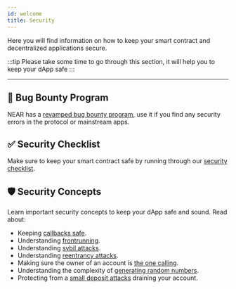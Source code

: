 ```yaml
---
id: welcome
title: Security
---
```


Here you will find information on how to keep your smart contract and decentralized applications secure.

:::tip
Please take some time to go through this section, it will help you to keep your dApp safe
:::

---

## 🐞 Bug Bounty Program

NEAR has a [revamped bug bounty program](./bounty.md), use it if you find any security errors in the protocol or mainstream apps.

## ✅ Security Checklist

Make sure to keep your smart contract safe by running through our [security checklist](checklist.md).

## 🛡️ Security Concepts

Learn important security concepts to keep your dApp safe and sound.  Read about:

- Keeping [callbacks safe](./callbacks.md).
- Understanding [frontrunning](./frontrunning.md).
- Understanding [sybil attacks](./sybil.md).
- Understanding [reentrancy attacks](./reentrancy.md).
- Making sure the owner of an account is [the one calling](./one_yocto.md).
- Understanding the complexity of [generating random numbers](./random.md).
- Protecting from a [small deposit attacks](./storage.md) draining your account.
